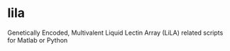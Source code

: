 # lila
Genetically Encoded, Multivalent Liquid Lectin Array (LiLA) related scripts for Matlab or Python
